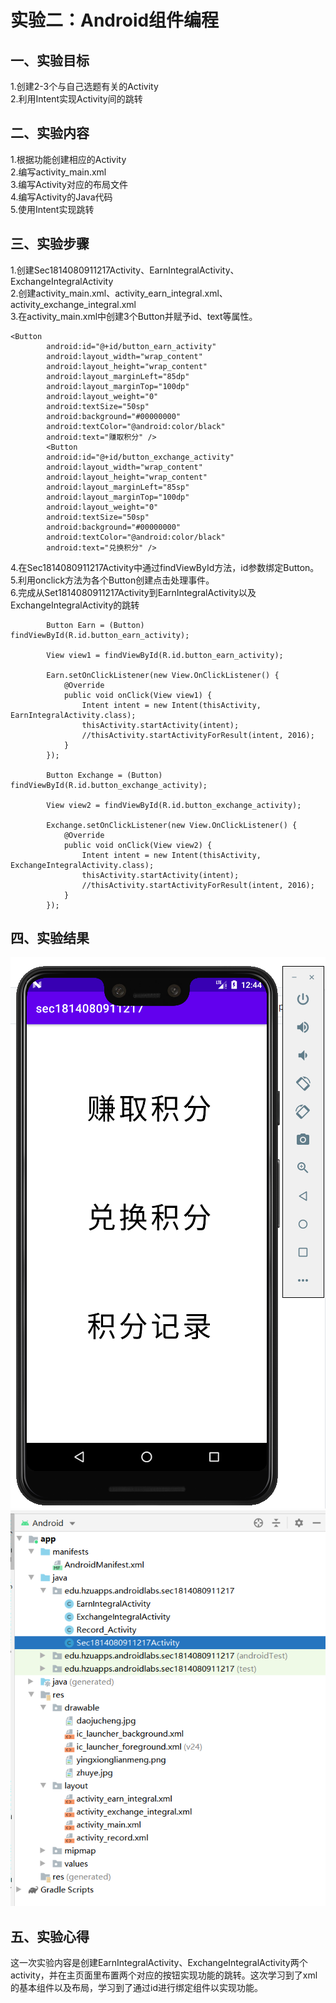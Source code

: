 # 实验二：Android组件编程
## 一、实验目标
1.创建2-3个与自己选题有关的Activity  
2.利用Intent实现Activity间的跳转
## 二、实验内容
1.根据功能创建相应的Activity  
2.编写activity_main.xml  
3.编写Activity对应的布局文件  
4.编写Activity的Java代码  
5.使用Intent实现跳转  
## 三、实验步骤
1.创建Sec1814080911217Activity、EarnIntegralActivity、ExchangeIntegralActivity  
2.创建activity_main.xml、activity_earn_integral.xml、activity_exchange_integral.xml  
3.在activity_main.xml中创建3个Button并赋予id、text等属性。

```
<Button  
        android:id="@+id/button_earn_activity"  
        android:layout_width="wrap_content"  
        android:layout_height="wrap_content"  
        android:layout_marginLeft="85dp"  
        android:layout_marginTop="100dp"  
        android:layout_weight="0"  
        android:textSize="50sp"  
        android:background="#00000000"  
        android:textColor="@android:color/black"  
        android:text="赚取积分" />  
        <Button  
        android:id="@+id/button_exchange_activity"  
        android:layout_width="wrap_content"  
        android:layout_height="wrap_content"  
        android:layout_marginLeft="85sp"  
        android:layout_marginTop="100dp"  
        android:layout_weight="0"  
        android:textSize="50sp"  
        android:background="#00000000"  
        android:textColor="@android:color/black"  
        android:text="兑换积分" />
 ```

4.在Sec1814080911217Activity中通过findViewById方法，id参数绑定Button。  
5.利用onclick方法为各个Button创建点击处理事件。  
6.完成从Set1814080911217Activity到EarnIntegralActivity以及ExchangeIntegralActivity的跳转  

```
        Button Earn = (Button) findViewById(R.id.button_earn_activity);

        View view1 = findViewById(R.id.button_earn_activity);

        Earn.setOnClickListener(new View.OnClickListener() {
            @Override
            public void onClick(View view1) {
                Intent intent = new Intent(thisActivity, EarnIntegralActivity.class);
                thisActivity.startActivity(intent);
                //thisActivity.startActivityForResult(intent, 2016);
            }
        });

        Button Exchange = (Button) findViewById(R.id.button_exchange_activity);

        View view2 = findViewById(R.id.button_exchange_activity);

        Exchange.setOnClickListener(new View.OnClickListener() {
            @Override
            public void onClick(View view2) {
                Intent intent = new Intent(thisActivity, ExchangeIntegralActivity.class);
                thisActivity.startActivity(intent);
                //thisActivity.startActivityForResult(intent, 2016);
            }
        });
```

## 四、实验结果
![result](https://github.com/1364480222/android-labs-2020/blob/master/students/sec1814080911217/lab2.PNG)
![result](https://github.com/1364480222/android-labs-2020/blob/master/students/sec1814080911217/labs2.png)

## 五、实验心得
 这一次实验内容是创建EarnIntegralActivity、ExchangeIntegralActivity两个activity，并在主页面里布置两个对应的按钮实现功能的跳转。这次学习到了xml的基本组件以及布局，学习到了通过id进行绑定组件以实现功能。
